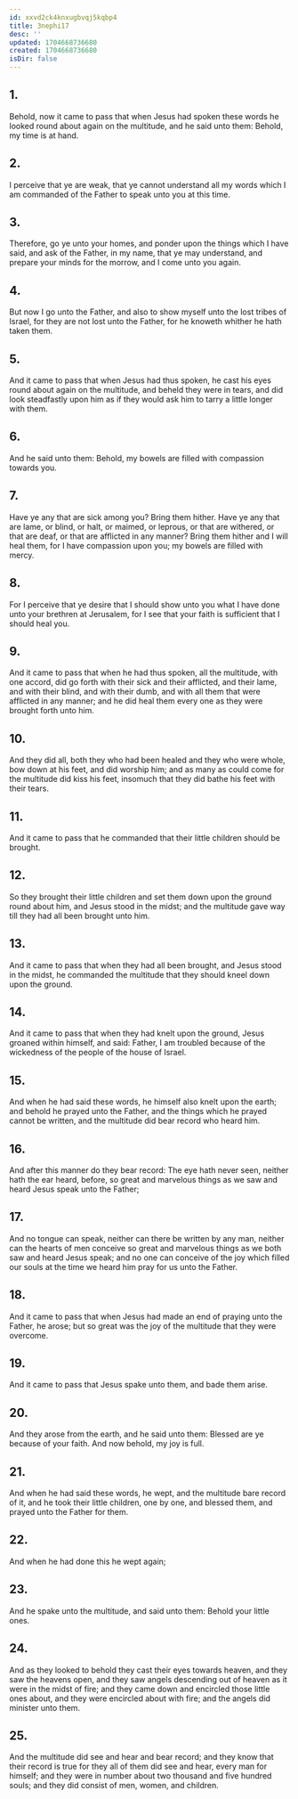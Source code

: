 ```yaml
---
id: xxvd2ck4knxugbvqj5kqbp4
title: 3nephi17
desc: ''
updated: 1704668736680
created: 1704668736680
isDir: false
---
```

## 1.
Behold, now it came to pass that when Jesus had spoken these words he looked round about again on the multitude, and he said unto them: Behold, my time is at hand.
## 2.
I perceive that ye are weak, that ye cannot understand all my words which I am commanded of the Father to speak unto you at this time.
## 3.
Therefore, go ye unto your homes, and ponder upon the things which I have said, and ask of the Father, in my name, that ye may understand, and prepare your minds for the morrow, and I come unto you again.
## 4.
But now I go unto the Father, and also to show myself unto the lost tribes of Israel, for they are not lost unto the Father, for he knoweth whither he hath taken them.
## 5.
And it came to pass that when Jesus had thus spoken, he cast his eyes round about again on the multitude, and beheld they were in tears, and did look steadfastly upon him as if they would ask him to tarry a little longer with them.
## 6.
And he said unto them: Behold, my bowels are filled with compassion towards you.
## 7.
Have ye any that are sick among you? Bring them hither. Have ye any that are lame, or blind, or halt, or maimed, or leprous, or that are withered, or that are deaf, or that are afflicted in any manner? Bring them hither and I will heal them, for I have compassion upon you; my bowels are filled with mercy.
## 8.
For I perceive that ye desire that I should show unto you what I have done unto your brethren at Jerusalem, for I see that your faith is sufficient that I should heal you.
## 9.
And it came to pass that when he had thus spoken, all the multitude, with one accord, did go forth with their sick and their afflicted, and their lame, and with their blind, and with their dumb, and with all them that were afflicted in any manner; and he did heal them every one as they were brought forth unto him.
## 10.
And they did all, both they who had been healed and they who were whole, bow down at his feet, and did worship him; and as many as could come for the multitude did kiss his feet, insomuch that they did bathe his feet with their tears.
## 11.
And it came to pass that he commanded that their little children should be brought.
## 12.
So they brought their little children and set them down upon the ground round about him, and Jesus stood in the midst; and the multitude gave way till they had all been brought unto him.
## 13.
And it came to pass that when they had all been brought, and Jesus stood in the midst, he commanded the multitude that they should kneel down upon the ground.
## 14.
And it came to pass that when they had knelt upon the ground, Jesus groaned within himself, and said: Father, I am troubled because of the wickedness of the people of the house of Israel.
## 15.
And when he had said these words, he himself also knelt upon the earth; and behold he prayed unto the Father, and the things which he prayed cannot be written, and the multitude did bear record who heard him.
## 16.
And after this manner do they bear record: The eye hath never seen, neither hath the ear heard, before, so great and marvelous things as we saw and heard Jesus speak unto the Father;
## 17.
And no tongue can speak, neither can there be written by any man, neither can the hearts of men conceive so great and marvelous things as we both saw and heard Jesus speak; and no one can conceive of the joy which filled our souls at the time we heard him pray for us unto the Father.
## 18.
And it came to pass that when Jesus had made an end of praying unto the Father, he arose; but so great was the joy of the multitude that they were overcome.
## 19.
And it came to pass that Jesus spake unto them, and bade them arise.
## 20.
And they arose from the earth, and he said unto them: Blessed are ye because of your faith. And now behold, my joy is full.
## 21.
And when he had said these words, he wept, and the multitude bare record of it, and he took their little children, one by one, and blessed them, and prayed unto the Father for them.
## 22.
And when he had done this he wept again;
## 23.
And he spake unto the multitude, and said unto them: Behold your little ones.
## 24.
And as they looked to behold they cast their eyes towards heaven, and they saw the heavens open, and they saw angels descending out of heaven as it were in the midst of fire; and they came down and encircled those little ones about, and they were encircled about with fire; and the angels did minister unto them.
## 25.
And the multitude did see and hear and bear record; and they know that their record is true for they all of them did see and hear, every man for himself; and they were in number about two thousand and five hundred souls; and they did consist of men, women, and children.

